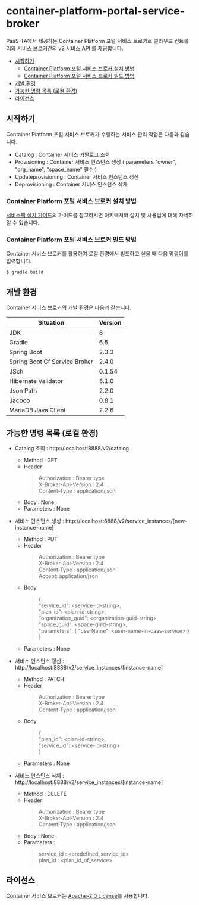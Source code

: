 # container-platform-portal-service-broker

PaaS-TA에서 제공하는 Container Platform 포털 서비스 브로커로 클라우드 컨트롤러와 서비스 브로커간의 v2 서비스 API 를 제공합니다.

- [시작하기](#시작하기)
  - [Container Platform 포털 서비스 브로커 설치 방법](#Container-Platform-포털-서비스-브로커-설치-방법)
  - [Container Platform 포털 서비스 브로커 빌드 방법](#Container-Platform-포털-서비스-브로커-빌드-방법)
- [개발 환경](#개발-환경)
- [가능한 명령 목록 (로컬 환경)](#가능한-명령-목록-(로컬-환경))
- [라이선스](#라이선스)

## 시작하기

Container Platform 포털 서비스 브로커가 수행하는 서비스 관리 작업은 다음과 같습니다.
- Catalog : Container 서비스 카탈로그 조회
- Provisioning : Container 서비스 인스턴스 생성 ( parameters "owner", "org_name", "space_name" 필수 )
- Updateprovisioning : Container 서비스 인스턴스 갱신
- Deprovisioning : Container 서비스 인스턴스 삭제

### Container Platform 포털 서비스 브로커 설치 방법

[서비스팩 설치 가이드](https://github.com/PaaS-TA/Guide-5.0-Ravioli/blob/master/service-guide/tools/PAAS-TA_CONTAINER_SERVICE_INSTALL_GUIDE_V2.0.md)의 가이드를 참고하시면 아키텍쳐와 설치 및 사용법에 대해 자세히 알 수 있습니다.

### Container Platform 포털 서비스 브로커 빌드 방법

Container 서비스 브로커를 활용하여 로컬 환경에서 빌드하고 싶을 때 다음 명령어를 입력합니다.
```
$ gradle build
```

## 개발 환경

Container 서비스 브로커의 개발 환경은 다음과 같습니다.

| Situation                      | Version |
| ------------------------------ | ------- |
| JDK                            | 8       |
| Gradle                         | 6.5     |
| Spring Boot                    | 2.3.3   |
| Spring Boot Cf Service Broker  | 2.4.0   |
| JSch                           | 0.1.54  |
| Hibernate Validator            | 5.1.0   |
| Json Path                      | 2.2.0   |
| Jacoco                         | 0.8.1   |
| MariaDB Java Client            | 2.2.6   |


## 가능한 명령 목록 (로컬 환경)

- Catalog 조회 : http://localhost:8888/v2/catalog
  - Method : GET 
  - Header
    > Authorization : Bearer type \
      X-Broker-Api-Version : 2.4 \
      Content-Type : application/json
  - Body : None 
  - Parameters : None

- 서비스 인스턴스 생성 : http://localhost:8888/v2/service_instances/[new-instance-name]
  - Method : PUT 
  - Header
    > Authorization : Bearer type \
      X-Broker-Api-Version : 2.4 \
      Content-Type : application/json \
      Accept: application/json
  - Body
    > { \
        "service_id": \<service-id-string\>, \
        "plan_id": \<plan-id-string\>, \
        "organization_guid": \<organization-guid-string\>, \
        "space_guid": \<space-guid-string\>, \
        "parameters": { "userName": \<user-name-in-caas-service\> } \
      }
  - Parameters : None

- 서비스 인스턴스 갱신 : http://localhost:8888/v2/service_instances/[instance-name]
  - Method : PATCH 
  - Header
    > Authorization : Bearer type \
      X-Broker-Api-Version : 2.4 \
      Content-Type : application/json 
  - Body
    > { \
        "plan_id": \<plan-id-string\>, \
        "service_id": \<service-id-string\> \
      } 
  - Parameters : None

- 서비스 인스턴스 삭제 : http://localhost:8888/v2/service_instances/[instance-name]
  - Method : DELETE 
  - Header
    > Authorization : Bearer type \
      X-Broker-Api-Version : 2.4 \
      Content-Type : application/json 
  - Body : None
  - Parameters : 
    > service_id : \<predefined_service_id\> \
      plan_id : \<plan_id_of_service\>

## 라이선스
Container 서비스 브로커는 [Apache-2.0 License](http://www.apache.org/licenses/LICENSE-2.0)를 사용합니다.
